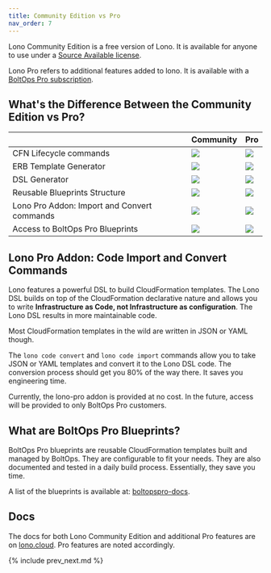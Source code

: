 ```yaml
---
title: Community Edition vs Pro
nav_order: 7
---
```


Lono Community Edition is a free version of Lono.  It is available for anyone to use under a [Source Available license](https://www.boltops.com/boltops-community-license).

Lono Pro refers to additional features added to lono. It is available with a [BoltOps Pro subscription](https://boltops.com/pro).

## What's the Difference Between the Community Edition vs Pro?

&nbsp; | Community | Pro
--- | --- | ---
CFN Lifecycle commands | ![](/img/features/yes.svg) | ![](/img/features/yes.svg)
ERB Template Generator | ![](/img/features/yes.svg) | ![](/img/features/yes.svg)
DSL Generator | ![](/img/features/yes.svg) | ![](/img/features/yes.svg)
Reusable Blueprints Structure | ![](/img/features/yes.svg) | ![](/img/features/yes.svg)
Lono Pro Addon: Import and Convert commands | ![](/img/features/no.svg) | ![](/img/features/yes.svg)
Access to BoltOps Pro Blueprints | ![](/img/features/no.svg) | ![](/img/features/yes.svg)

## Lono Pro Addon: Code Import and Convert Commands

Lono features a powerful DSL to build CloudFormation templates. The Lono DSL builds on top of the CloudFormation declarative nature and allows you to write **Infrastructure as Code, not Infrastructure as configuration**. The Lono DSL results in more maintainable code.

Most CloudFormation templates in the wild are written in JSON or YAML though.

The `lono code convert` and `lono code import` commands allow you to take JSON or YAML templates and convert it to the Lono DSL code.  The conversion process should get you 80% of the way there. It saves you engineering time.

Currently, the lono-pro addon is provided at no cost. In the future, access will be provided to only BoltOps Pro customers.

## What are BoltOps Pro Blueprints?

BoltOps Pro blueprints are reusable CloudFormation templates built and managed by BoltOps.  They are configurable to fit your needs. They are also documented and tested in a daily build process. Essentially, they save you time.

A list of the blueprints is available at: [boltopspro-docs](https://github.com/boltopspro-docs).

## Docs

The docs for both Lono Community Edition and additional Pro features are on [lono.cloud](https://lono.cloud). Pro features are noted accordingly.

{% include prev_next.md %}
